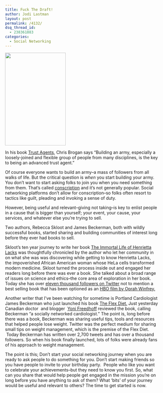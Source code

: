 ```yaml
---
title: Fuck The Draft!
author: Jodi Lastman
layout: post
permalink: /4132/
dsq_thread_id:
  - 238361883
categories:
  - Social Networking
---
```

<a rel="attachment wp-att-4135" href="http://hypenotic.com/meaning-fulmarketing/4132/4132/attachment/screen-shot-2011-02-23-at-11-06-59-am"><img class="size-full wp-image-4135 alignleft" title="Screen shot 2011-02-23 at 11.06.59 AM" src="http://hypenotic.com/wordpress/wp-content/uploads/2011/02/Screen-shot-2011-02-23-at-11.06.59-AM.png" alt="" width="199" height="304" /></a>

In his book [Trust Agents][1], Chris Brogan says &#8220;Building an army, especially a loosely-joined and flexible group of people from many disciplines, is the key to being an advanced trust agent.&#8221;

Of course everyone wants to build an army&#8211;a mass of followers from all walks of life. But the critical question is *when* you start building your army. You don&#8217;t want to start asking folks to join you when you need something from them. That&#8217;s called [conscription][2] and it&#8217;s not generally popular. Social networking platforms don&#8217;t allow for conscription&#8211;so folks often resort to tactics like guilt, pleading and invoking a sense of duty.

However, being useful and relevant&#8211;giving not taking&#8211;is key to enlist people in a cause that is bigger than yourself; your event, your cause, your services, and whatever else you&#8217;re trying to sell.

Two authors, Rebecca Skloot and James Beckerman, both with wildly successful books, started sharing and building communities of interest long before they ever had books to sell.

Skloot&#8217;s ten year journey to write her book [The Immortal Life of Henrietta Lacks][3] was thoughtfully chronicled by the author who let her community in on what she was was discovering while getting to know Henrietta Lacks, the impoverished African American woman whose HeLa cells transformed modern medicine. Skloot turned the process inside out and engaged her readers long before there was ever a book. She talked about a broad range of issues on science and ethics&#8211;the core area of exploration in her book. Today she has over [eleven thousand followers on Twitter][4] not to mention a best selling book that has been optioned as an [HBO film by Oprah Winfrey.][5]

Another writer that I&#8217;ve been watching for sometime is Portland Cardiologist James Beckerman who just launched his book [The Flex Diet.][6] Just yesterday Canadian doctor  and blogger  [Yoni Freedhoff][7] reviewed the book, calling Beckerman &#8220;a socially networked cardiologist.&#8221; The point is, long before there was a book, Beckerman was sharing useful tips, tools and resources that helped people lose weight. Twitter was the perfect medium for sharing small tips on weight management, which is the premise of the Flex Diet.  Today Beckerman has written over 2,700 tweets and has over a thousand followers. So when his book finally launched, lots of folks were already fans of his approach to weight management.

The point is this; Don&#8217;t start your social networking journey when you are ready to ask people to do something for you. Don&#8217;t start making friends so you have people to invite to your birthday party.  People who like you want to celebrate your achievements&#8211;but they need to know you first. So, what can you share that would help people get engaged in the mission you&#8217;re on long before you have anything to ask of them? What &#8216;bits&#8217; of your journey would be useful and relevant to others? The time to get started is now.

 [1]: http://www.trustagent.com/
 [2]: http://en.wikipedia.org/wiki/Conscription
 [3]: http://www.amazon.ca/Immortal-Life-Henrietta-Lacks/dp/1400052173
 [4]: http://twitter.com/rebeccaskloot
 [5]: http://www.huffingtonpost.com/2010/05/12/oprah-to-produce-immortal_n_573647.html
 [6]: http://www.theflexdiet.com/
 [7]: http://www.weightymatters.ca/